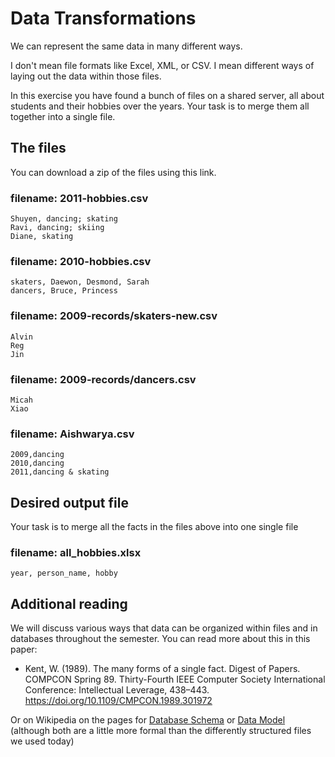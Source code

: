 # Data Transformations

We can represent the same data in many different ways.  

I don't mean file formats like Excel, XML, or CSV.  I mean different ways of laying out the data within those files.

In this exercise you have found a bunch of files on a shared server, all about students and their hobbies over the years.  Your task is to merge them all together into a single file.

## The files

You can download a zip of the files using this link.

### filename: 2011-hobbies.csv

```
Shuyen, dancing; skating
Ravi, dancing; skiing
Diane, skating
```

### filename: 2010-hobbies.csv

```
skaters, Daewon, Desmond, Sarah
dancers, Bruce, Princess
```

### filename: 2009-records/skaters-new.csv

```
Alvin
Reg
Jin
```

### filename: 2009-records/dancers.csv

```
Micah
Xiao
```

### filename: Aishwarya.csv

```
2009,dancing
2010,dancing
2011,dancing & skating
```

## Desired output file

Your task is to merge all the facts in the files above into one single file

### filename: all_hobbies.xlsx

```
year, person_name, hobby
```


## Additional reading

We will discuss various ways that data can be organized within files and in databases throughout the semester.  You can read more about this in this paper:

- Kent, W. (1989). The many forms of a single fact. Digest of Papers. COMPCON Spring 89. Thirty-Fourth IEEE Computer Society International Conference: Intellectual Leverage, 438–443. https://doi.org/10.1109/CMPCON.1989.301972

Or on Wikipedia on the pages for [Database Schema](https://en.wikipedia.org/wiki/Database_schema) or [Data Model](https://en.wikipedia.org/wiki/Data_model) (although both are a little more formal than the differently structured files we used today)
